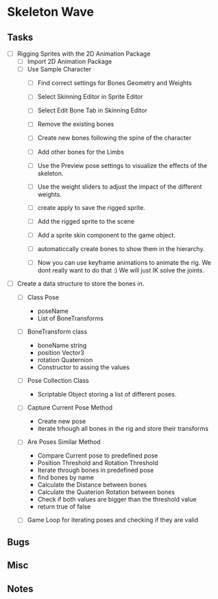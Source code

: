 # Skeleton Wave


## Tasks

- [ ] Rigging Sprites with the 2D Animation Package
	- [ ] Import 2D Animation Package
	- [ ] Use Sample Character
		- [ ] Find correct settings for Bones Geometry and Weights
		- [ ] Select Skinning Editor in Sprite Editor
		- [ ] Select Edit Bone Tab in Skinning Editor
		- [ ] Remove the existing bones
		- [ ] Create new bones following the spine of the character
		- [ ] Add other bones for the Limbs
		- [ ] Use the Preview pose settings to visualize the effects of the skeleton.
		- [ ] Use the weight sliders to adjust the impact of the different weights.
		- [ ] create apply to save the rigged sprite.
		- [ ] Add the rigged sprite to the scene
		- [ ] Add a sprite skin component to the game object.
		- [ ] automaticcally create bones to show them in the hierarchy.
		- [ ] Now you can use keyframe animations to animate the rig. We dont really want to do that :) We will just IK solve the joints.
		

- [ ] Create a data structure to store the bones in.
	- [ ] Class Pose
		- poseName
		- List of BoneTransforms 

	- [ ] BoneTransform class
		- boneName string
		- position Vector3
		- rotation Quaternion
		- Constructor to assing the values
	- [ ] Pose Collection Class
		- Scriptable Object storing a list of different poses.
	- [ ] Capture Current Pose Method
		- Create new pose
		- iterate trhough all bones in the rig and store their transforms
	- [ ] Are Poses Similar Method
		- Compare Current pose to predefined pose
		- Position Threshold and Rotation Threshold
		- Iterate through bones in predefined pose
		- find bones by name
		- Calculate the Distance between bones
		- Calculate the Quaterion Rotation between bones
		- Check if both values are bigger than the threshold value
		- return true of false
	- [ ] Game Loop for iterating poses and checking if they are valid 
		
	

## Bugs

## Misc

## Notes
